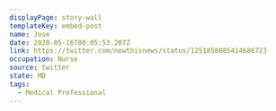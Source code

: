 ```yaml
---
displayPage: story-wall
templateKey: embed-post
name: Jose
date: 2020-05-16T00:05:53.207Z
link: https://twitter.com/nowthisnews/status/1251858085414686723
occupation: Nurse
source: twitter
state: MD
tags:
  - Medical Professional
---
```


